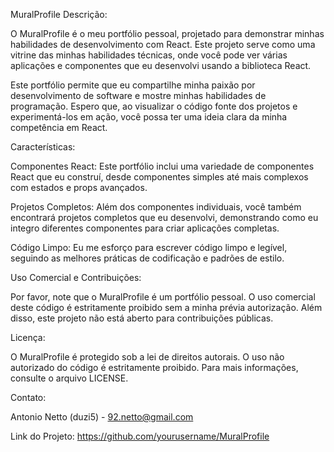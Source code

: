 MuralProfile
Descrição:

O MuralProfile é o meu portfólio pessoal, projetado para demonstrar minhas habilidades de desenvolvimento com React. Este projeto serve como uma vitrine das minhas habilidades técnicas, onde você pode ver várias aplicações e componentes que eu desenvolvi usando a biblioteca React.

Este portfólio permite que eu compartilhe minha paixão por desenvolvimento de software e mostre minhas habilidades de programação. Espero que, ao visualizar o código fonte dos projetos e experimentá-los em ação, você possa ter uma ideia clara da minha competência em React.

Características:

Componentes React: Este portfólio inclui uma variedade de componentes React que eu construí, desde componentes simples até mais complexos com estados e props avançados.

Projetos Completos: Além dos componentes individuais, você também encontrará projetos completos que eu desenvolvi, demonstrando como eu integro diferentes componentes para criar aplicações completas.

Código Limpo: Eu me esforço para escrever código limpo e legível, seguindo as melhores práticas de codificação e padrões de estilo.

Uso Comercial e Contribuições:

Por favor, note que o MuralProfile é um portfólio pessoal. O uso comercial deste código é estritamente proibido sem a minha prévia autorização. Além disso, este projeto não está aberto para contribuições públicas.

Licença:

O MuralProfile é protegido sob a lei de direitos autorais. O uso não autorizado do código é estritamente proibido. Para mais informações, consulte o arquivo LICENSE.

Contato:

Antonio Netto (duzi5) - 92.netto@gmail.com

Link do Projeto: https://github.com/yourusername/MuralProfile
